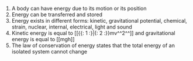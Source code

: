 1. A body can have energy due to its motion or its position
2. Energy can be transferred and stored
3. Energy exists in different forms: kinetic, gravitational potential, chemical, strain, nuclear, internal, electrical, light and sound
4. Kinetic energy is equal to [[{{: 1 :}|{: 2 :}}mv^^2^^]] and gravitational energy is equal to [[mgh]]
5. The law of conservation of energy states that the total energy of an isolated system cannot change
